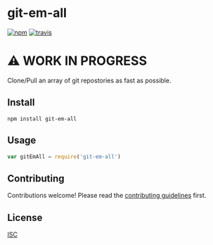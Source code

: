 # git-em-all

[![npm][npm-image]][npm-url]
[![travis][travis-image]][travis-url]

[npm-image]: https://img.shields.io/npm/v/git-em-all.svg?style=flat-square
[npm-url]: https://www.npmjs.com/package/git-em-all
[travis-image]: https://img.shields.io/travis/Flet/git-em-all.svg?style=flat-square
[travis-url]: https://travis-ci.org/Flet/git-em-all

# :warning: WORK IN PROGRESS

Clone/Pull an array of git repostories as fast as possible.

## Install

```
npm install git-em-all
```

## Usage

```js
var gitEmAll = require('git-em-all')
```

## Contributing

Contributions welcome! Please read the [contributing guidelines](CONTRIBUTING.md) first.

## License

[ISC](LICENSE)
